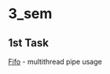 # 3_sem
## 1st Task
[Fifo](https://github.com/BEANefiT/3_sem/blob/master/fifo/fifo.c) - multithread pipe usage

